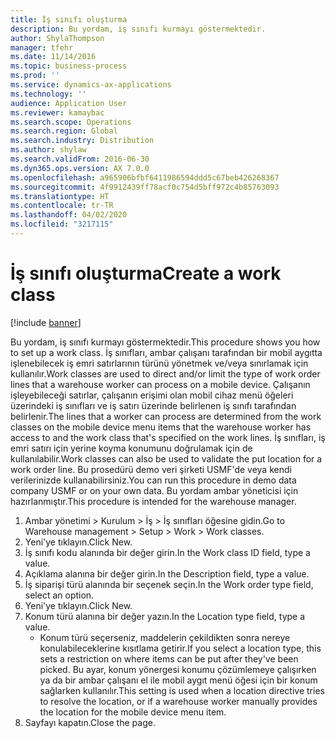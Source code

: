 ```yaml
---
title: İş sınıfı oluşturma
description: Bu yordam, iş sınıfı kurmayı göstermektedir.
author: ShylaThompson
manager: tfehr
ms.date: 11/14/2016
ms.topic: business-process
ms.prod: ''
ms.service: dynamics-ax-applications
ms.technology: ''
audience: Application User
ms.reviewer: kamaybac
ms.search.scope: Operations
ms.search.region: Global
ms.search.industry: Distribution
ms.author: shylaw
ms.search.validFrom: 2016-06-30
ms.dyn365.ops.version: AX 7.0.0
ms.openlocfilehash: a965906bfbf6411986594ddd5c67beb426268367
ms.sourcegitcommit: 4f9912439ff78acf0c754d5bff972c4b85763093
ms.translationtype: HT
ms.contentlocale: tr-TR
ms.lasthandoff: 04/02/2020
ms.locfileid: "3217115"
---
```

# <a name="create-a-work-class"></a><span data-ttu-id="b2dd9-103">İş sınıfı oluşturma</span><span class="sxs-lookup"><span data-stu-id="b2dd9-103">Create a work class</span></span>

[!include [banner](../../includes/banner.md)]

<span data-ttu-id="b2dd9-104">Bu yordam, iş sınıfı kurmayı göstermektedir.</span><span class="sxs-lookup"><span data-stu-id="b2dd9-104">This procedure shows you how to set up a work class.</span></span> <span data-ttu-id="b2dd9-105">İş sınıfları, ambar çalışanı tarafından bir mobil aygıtta işlenebilecek iş emri satırlarının türünü yönetmek ve/veya sınırlamak için kullanılır.</span><span class="sxs-lookup"><span data-stu-id="b2dd9-105">Work classes are used to direct and/or limit the type of work order lines that a warehouse worker can process on a mobile device.</span></span> <span data-ttu-id="b2dd9-106">Çalışanın işleyebileceği satırlar, çalışanın erişimi olan mobil cihaz menü öğeleri üzerindeki iş sınıfları ve iş satırı üzerinde belirlenen iş sınıfı tarafından belirlenir.</span><span class="sxs-lookup"><span data-stu-id="b2dd9-106">The lines that a worker can process are determined from the work classes on the mobile device menu items that the warehouse worker has access to and the work class that's specified on the work lines.</span></span> <span data-ttu-id="b2dd9-107">İş sınıfları, iş emri satırı için yerine koyma konumunu doğrulamak için de kullanılabilir.</span><span class="sxs-lookup"><span data-stu-id="b2dd9-107">Work classes can also be used to validate the put location for a work order line.</span></span> <span data-ttu-id="b2dd9-108">Bu prosedürü demo veri şirketi USMF'de veya kendi verilerinizde kullanabilirsiniz.</span><span class="sxs-lookup"><span data-stu-id="b2dd9-108">You can run this procedure in demo data company USMF or on your own data.</span></span> <span data-ttu-id="b2dd9-109">Bu yordam ambar yöneticisi için hazırlanmıştır.</span><span class="sxs-lookup"><span data-stu-id="b2dd9-109">This procedure is intended for the warehouse manager.</span></span>

1. <span data-ttu-id="b2dd9-110">Ambar yönetimi > Kurulum > İş > İş sınıfları öğesine gidin.</span><span class="sxs-lookup"><span data-stu-id="b2dd9-110">Go to Warehouse management > Setup > Work > Work classes.</span></span>
2. <span data-ttu-id="b2dd9-111">Yeni'ye tıklayın.</span><span class="sxs-lookup"><span data-stu-id="b2dd9-111">Click New.</span></span>
3. <span data-ttu-id="b2dd9-112">İş sınıfı kodu alanında bir değer girin.</span><span class="sxs-lookup"><span data-stu-id="b2dd9-112">In the Work class ID field, type a value.</span></span>
4. <span data-ttu-id="b2dd9-113">Açıklama alanına bir değer girin.</span><span class="sxs-lookup"><span data-stu-id="b2dd9-113">In the Description field, type a value.</span></span>
5. <span data-ttu-id="b2dd9-114">İş siparişi türü alanında bir seçenek seçin.</span><span class="sxs-lookup"><span data-stu-id="b2dd9-114">In the Work order type field, select an option.</span></span>
6. <span data-ttu-id="b2dd9-115">Yeni'ye tıklayın.</span><span class="sxs-lookup"><span data-stu-id="b2dd9-115">Click New.</span></span>
7. <span data-ttu-id="b2dd9-116">Konum türü alanına bir değer yazın.</span><span class="sxs-lookup"><span data-stu-id="b2dd9-116">In the Location type field, type a value.</span></span>
    * <span data-ttu-id="b2dd9-117">Konum türü seçerseniz, maddelerin çekildikten sonra nereye konulabileceklerine kısıtlama getirir.</span><span class="sxs-lookup"><span data-stu-id="b2dd9-117">If you select a location type, this sets a restriction on where items can be put after they've been picked.</span></span> <span data-ttu-id="b2dd9-118">Bu ayar, konum yönergesi konumu çözümlemeye çalışırken ya da bir ambar çalışanı el ile mobil aygıt menü öğesi için bir konum sağlarken kullanılır.</span><span class="sxs-lookup"><span data-stu-id="b2dd9-118">This setting is used when a location directive tries to resolve the location, or if a warehouse worker manually provides the location for the mobile device menu item.</span></span>  
8. <span data-ttu-id="b2dd9-119">Sayfayı kapatın.</span><span class="sxs-lookup"><span data-stu-id="b2dd9-119">Close the page.</span></span>

